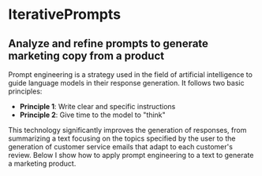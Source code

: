 # IterativePrompts
## Analyze and refine prompts to generate marketing copy from a product

Prompt engineering is a strategy used in the field of artificial intelligence to guide language models in their response generation. It follows two basic principles:

- **Principle 1**: Write clear and specific instructions
- **Principle 2**: Give time to the model to "think"

This technology significantly improves the generation of responses, from summarizing a text focusing on the topics specified by the user to the generation of customer service emails that adapt to each customer's review. Below I show how to apply prompt engineering to a text to generate a marketing product.

